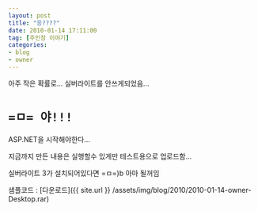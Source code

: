 ```yaml
---
layout: post
title: "응????"
date: 2010-01-14 17:11:00
tag: [주인장 이야기]
categories:
- blog
- owner
---
```


아주 작은 확률로...
실버라이트를 안쓰게되었음...

# `=ㅁ= 야!!!`

ASP.NET을 시작해야한다...


지금까지 만든 내용은 실행할수 있게만 
테스트용으로 업로드함...

실버라이트 3가 설치되어있다면 =ㅁ=)b
아마 될꺼임

샘플코드 : [다운로드]({{ site.url }} /assets/img/blog/2010/2010-01-14-owner-Desktop.rar)
